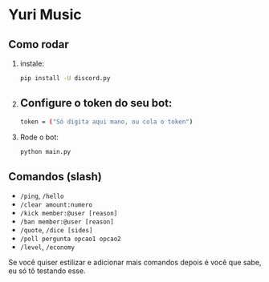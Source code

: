 # Yuri Music
## Como rodar
1. instale:
   ```bash
   pip install -U discord.py
   ```

2. Configure o token do seu bot:
   -
     ```bash
     token = ("Só digita aqui mano, ou cola o token")
     ```
   

3. Rode o bot:
   ```bash
   python main.py
   ```

## Comandos (slash)
- `/ping`, `/hello`
- `/clear amount:numero`
- `/kick member:@user [reason]`
- `/ban member:@user [reason]`
- `/quote`, `/dice [sides]`
- `/poll pergunta opcao1 opcao2`
- `/level`, `/economy`

Se você quiser estilizar e adicionar mais comandos depois é você que sabe, eu só tô testando esse.
